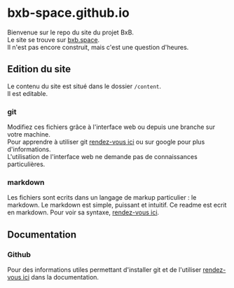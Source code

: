 # bxb-space.github.io
Bienvenue sur le repo du site du projet BxB.  
Le site se trouve sur [bxb.space](http://www.bxb.space).  
Il n'est pas encore construit, mais c'est une question d'heures.


## Edition du site
Le contenu du site est situé dans le dossier `/content`.  
Il est editable.

### git
Modifiez ces fichiers grâce à l'interface web ou depuis une branche sur votre machine.  
Pour apprendre à utiliser git [rendez-vous ici](/documentation/github.md) ou sur google pour plus d'informations.  
L'utilisation de l'interface web ne demande pas de connaissances particulières.  


### markdown
Les fichiers sont ecrits dans un langage de markup particulier : le markdown.
Le markdown est simple, puissant et intuitif. Ce readme est ecrit en markdown.
Pour voir sa syntaxe, [rendez-vous ici](/documentation/markdown.md).



## Documentation
### Github
Pour des informations utiles permettant d'installer git et de l'utiliser [rendez-vous ici](/documentation/github.md) dans la documentation.
